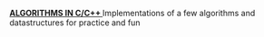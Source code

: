 **[ALGORITHMS IN C/C++ ](https://github.com/prashantk01/Data-Structures-and-Algorithms/blob/master/README.md)**
Implementations of a few algorithms and datastructures for practice and fun
